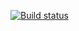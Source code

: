 [![Build status](https://ci.appveyor.com/api/projects/status/qc7v32u6wqcp006i/branch/main?svg=true)](https://ci.appveyor.com/project/medik5670/workpost/branch/main)
